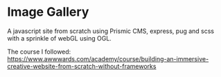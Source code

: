 # Image Gallery

A javascript site from scratch using Prismic CMS, express, pug and scss with a sprinkle of webGL using OGL.

The course I followed: 
https://www.awwwards.com/academy/course/building-an-immersive-creative-website-from-scratch-without-frameworks